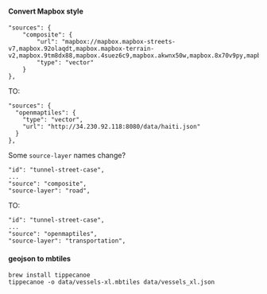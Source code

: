 #### Convert Mapbox style

```
"sources": {
    "composite": {
        "url": "mapbox://mapbox.mapbox-streets-v7,mapbox.92olaqdt,mapbox.mapbox-terrain-v2,mapbox.9tm8dx88,mapbox.4suez6c9,mapbox.akwnx50w,mapbox.8x70v9py,mapbox.b1l3wqbs,mapbox.cc9j0p61,mapbox.d4advw8k",
        "type": "vector"
    }
},
```
TO:
```
"sources": {
  "openmaptiles": {
    "type": "vector",
    "url": "http://34.230.92.118:8080/data/haiti.json"
  }
},
```


Some `source-layer` names change?

```
"id": "tunnel-street-case",
...
"source": "composite",
"source-layer": "road",
```
TO:
```
"id": "tunnel-street-case",
...
"source": "openmaptiles",
"source-layer": "transportation",
```

#### geojson to mbtiles

```
brew install tippecanoe
tippecanoe -o data/vessels-xl.mbtiles data/vessels_xl.json
```
